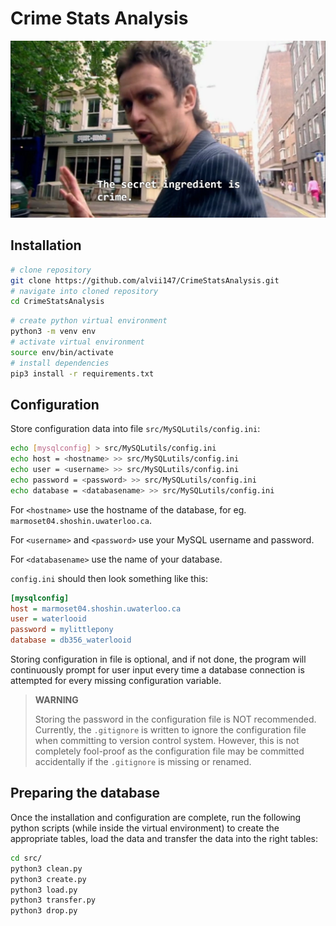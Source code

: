 # Crime Stats Analysis

<img alt="Secret Ingredient Meme" src="img/secret_ingredient.png" width="600" />

## Installation

```bash
# clone repository
git clone https://github.com/alvii147/CrimeStatsAnalysis.git
# navigate into cloned repository
cd CrimeStatsAnalysis
```

```bash
# create python virtual environment
python3 -m venv env
# activate virtual environment
source env/bin/activate
# install dependencies
pip3 install -r requirements.txt
```

## Configuration

Store configuration data into file `src/MySQLutils/config.ini`:

```bash
echo [mysqlconfig] > src/MySQLutils/config.ini
echo host = <hostname> >> src/MySQLutils/config.ini
echo user = <username> >> src/MySQLutils/config.ini
echo password = <password> >> src/MySQLutils/config.ini
echo database = <databasename> >> src/MySQLutils/config.ini
```

For `<hostname>` use the hostname of the database, for eg. `marmoset04.shoshin.uwaterloo.ca`.

For `<username>` and `<password>` use your MySQL username and password.

For `<databasename>` use the name of your database.

`config.ini` should then look something like this:

```ini
[mysqlconfig]
host = marmoset04.shoshin.uwaterloo.ca
user = waterlooid
password = mylittlepony
database = db356_waterlooid
```

Storing configuration in file is optional, and if not done, the program will continuously prompt for user input every time a database connection is attempted for every missing configuration variable.

> **WARNING**
>
> Storing the password in the configuration file is NOT recommended. Currently, the `.gitignore` is written to ignore the configuration file when committing to version control system. However, this is not completely fool-proof as the configuration file may be committed accidentally if the `.gitignore` is missing or renamed.

## Preparing the database

Once the installation and configuration are complete, run the following python scripts (while inside the virtual environment) to create the appropriate tables, load the data and transfer the data into the right tables:

```bash
cd src/
python3 clean.py
python3 create.py
python3 load.py
python3 transfer.py
python3 drop.py
```